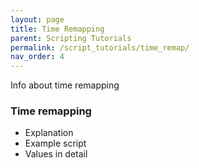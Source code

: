 ```yaml
---
layout: page
title: Time Remapping
parent: Scripting Tutorials
permalink: /script_tutorials/time_remap/
nav_order: 4
---
```


Info about time remapping

### Time remapping
- Explanation
- Example script
- Values in detail
